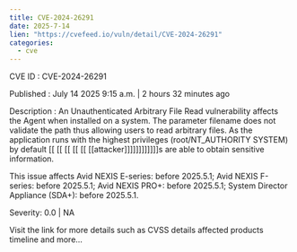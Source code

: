 ```yaml
---
title: CVE-2024-26291
date: 2025-7-14
lien: "https://cvefeed.io/vuln/detail/CVE-2024-26291"
categories:
  - cve
---
```


CVE ID : CVE-2024-26291

Published :  July 14
2025
9:15 a.m. | 2 hours
32 minutes ago

Description : An Unauthenticated Arbitrary File Read vulnerability affects the
Agent when installed on a system. The parameter filename does not validate the
path thus allowing users to read arbitrary files. As
the application runs with the highest privileges (root/NT_AUTHORITY SYSTEM)
by default  [[ [[ [[ [[ [[ [[attacker]]]]]]]]]]]]s are able to obtain sensitive information.

This issue affects Avid NEXIS E-series: before 2025.5.1; Avid NEXIS F-series: before 2025.5.1; Avid NEXIS PRO+: before 2025.5.1; System Director Appliance (SDA+): before 2025.5.1.

Severity: 0.0 | NA

Visit the link for more details
such as CVSS details
affected products
timeline
and more...
